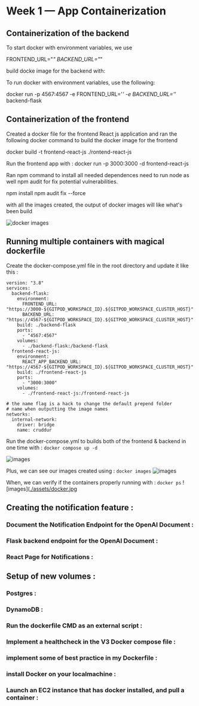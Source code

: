 # Week 1 — App Containerization
## Containerization of the backend

To start docker with environment variables, we use


FRONTEND_URL="*" BACKEND_URL="*" 

build docke image for the backend with:


To run docker with environment variables, use the following:

docker run -p 4567:4567 -e FRONTEND_URL='*' -e BACKEND_URL='*'  backend-flask


## Containerization of the frontend
Created a docker file for the frontend React js application and ran the following docker command to build the docker image for the frontend


docker build -t frontend-react-js ./rontend-react-js

Run the frontend app with :
docker run -p 3000:3000 -d frontend-react-js

Ran npm command to install all needed dependences need to run node as well npm audit for fix potential vulnerabilities.

npm install 
npm audit fix --force


with all the images created, the output of docker images will like what's been build 

![docker images](./assets/docker.jpg)

## Running multiple containers with magical dockerfile

Create the docker-compose.yml file in the root directory and update it like this : 
```
version: "3.8"
services:
  backend-flask:
    environment:
      FRONTEND_URL: "https://3000-${GITPOD_WORKSPACE_ID}.${GITPOD_WORKSPACE_CLUSTER_HOST}"
      BACKEND_URL: "https://4567-${GITPOD_WORKSPACE_ID}.${GITPOD_WORKSPACE_CLUSTER_HOST}"
    build: ./backend-flask
    ports:
      - "4567:4567"
    volumes:
      - ./backend-flask:/backend-flask
  frontend-react-js:
    environment:
      REACT_APP_BACKEND_URL: "https://4567-${GITPOD_WORKSPACE_ID}.${GITPOD_WORKSPACE_CLUSTER_HOST}"
    build: ./frontend-react-js
    ports:
      - "3000:3000"
    volumes:
      - ./frontend-react-js:/frontend-react-js

# the name flag is a hack to change the default prepend folder
# name when outputting the image names
networks: 
  internal-network:
    driver: bridge
    name: cruddur
```
Run the docker-compose.yml to builds both of the frontend & backend in one time with : ``` docker compose up -d ```

![images]()

Plus, we can see our images created using : ``` docker images ```
![images](https://github.com/Noodles-boop/aws-bootcamp-cruddur-2023/blob/fa713a006f3492c899854d4fe10c39f3e3650c53/_docs/assets/week1/dockers%20images.png)

When, we can verify if the containers properly running with : ``` docker ps ```
![images]([./assets/docker.jpg](https://github.com/Noodles-boop/aws-bootcamp-cruddur-2023/blob/fa713a006f3492c899854d4fe10c39f3e3650c53/_docs/assets/week1/dockers%20images.png)

## Creating the notification feature :

### Document the Notification Endpoint for the OpenAI Document :

### Flask backend endpoint for the OpenAI Document :

###  React Page for Notifications :

## Setup of new volumes : 
### Postgres :

### DynamoDB :

### Run the dockerfile CMD as an external script : 

### Implement a healthcheck in the V3 Docker compose file : 

### implement some of best practice in my Dockerfile :

### install Docker on your localmachine :

### Launch an EC2 instance that has docker installed, and pull a container : 
